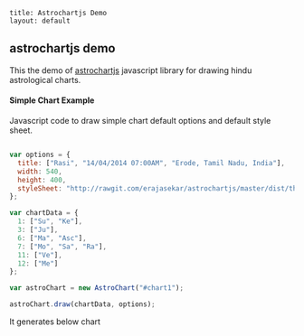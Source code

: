 ```
title: Astrochartjs Demo
layout: default
```

astrochartjs demo
------------------

This the demo of [astrochartjs](https://github.com/erajasekar/astrochartjs) javascript library for drawing hindu astrological charts.

#### Simple Chart Example

Javascript code to draw simple chart default options and default style sheet.

```javascript

var options = {
  title: ["Rasi", "14/04/2014 07:00AM", "Erode, Tamil Nadu, India"],
  width: 540,
  height: 400,
  styleSheet: "http://rawgit.com/erajasekar/astrochartjs/master/dist/themes/default.css"
};

var chartData = {
  1: ["Su", "Ke"],
  3: ["Ju"],
  6: ["Ma", "Asc"],
  7: ["Mo", "Sa", "Ra"],
  11: ["Ve"],
  12: ["Me"]
};

var astroChart = new AstroChart("#chart1");

astroChart.draw(chartData, options);

```

It generates below chart

<svg id="chart1" width="540" height="400"/>





